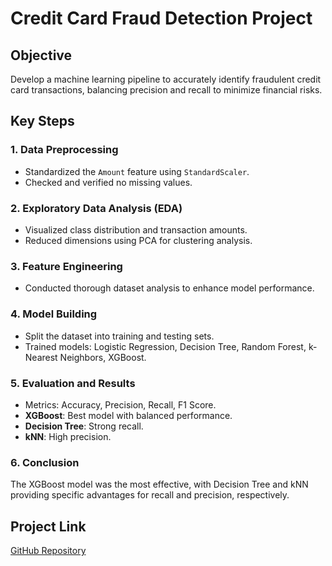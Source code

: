 # Credit Card Fraud Detection Project  

## Objective  
Develop a machine learning pipeline to accurately identify fraudulent credit card transactions, balancing precision and recall to minimize financial risks.  

## Key Steps  

### 1. Data Preprocessing  
- Standardized the `Amount` feature using `StandardScaler`.  
- Checked and verified no missing values.  

### 2. Exploratory Data Analysis (EDA)  
- Visualized class distribution and transaction amounts.  
- Reduced dimensions using PCA for clustering analysis.  

### 3. Feature Engineering  
- Conducted thorough dataset analysis to enhance model performance.  

### 4. Model Building  
- Split the dataset into training and testing sets.  
- Trained models: Logistic Regression, Decision Tree, Random Forest, k-Nearest Neighbors, XGBoost.  

### 5. Evaluation and Results  
- Metrics: Accuracy, Precision, Recall, F1 Score.  
- **XGBoost**: Best model with balanced performance.  
- **Decision Tree**: Strong recall.  
- **kNN**: High precision.  

### 6. Conclusion  
The XGBoost model was the most effective, with Decision Tree and kNN providing specific advantages for recall and precision, respectively.  

## Project Link  
[GitHub Repository](https://github.com/Vinitha-dotcom/Credit-Card-Fraud-Detection-/blob/main/Credit_card_fraud_detection_ML_Project.ipynb)  

